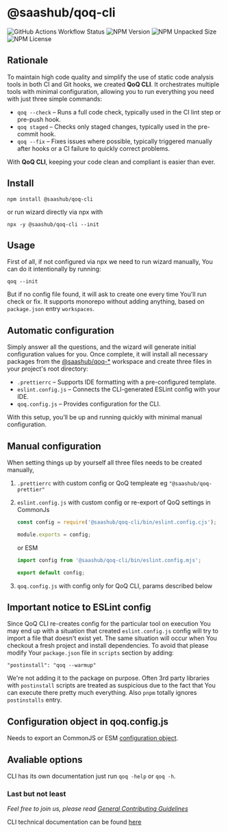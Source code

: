 # @saashub/qoq-cli

![GitHub Actions Workflow Status](https://img.shields.io/github/actions/workflow/status/saashub-it/qoq/main.yml) ![NPM Version](https://img.shields.io/npm/v/%40saashub%2Fqoq-cli)
![NPM Unpacked Size](https://img.shields.io/npm/unpacked-size/%40saashub%2Fqoq-cli) ![NPM License](https://img.shields.io/npm/l/%40saashub%2Fqoq-cli)

## Rationale

To maintain high code quality and simplify the use of static code analysis tools in both CI and Git hooks, we created **QoQ CLI**. It orchestrates multiple tools with minimal configuration, allowing you to run everything you need with just three simple commands:

- `qoq --check` – Runs a full code check, typically used in the CI lint step or pre-push hook.
- `qoq staged` – Checks only staged changes, typically used in the pre-commit hook.
- `qoq --fix` – Fixes issues where possible, typically triggered manually after hooks or a CI failure to quickly correct problems.

With **QoQ CLI**, keeping your code clean and compliant is easier than ever.

## Install

    npm install @saashub/qoq-cli

or run wizard directly via npx with

    npx -y @saashub/qoq-cli --init

## Usage

First of all, if not configured via npx we need to run wizard manually, You can do it intentionally by running:

    qoq --init

But if no config file found, it will ask to create one every time You'll run check or fix. It supports monorepo without adding anything, based on `package.json` entry `workspaces`.

## Automatic configuration

Simply answer all the questions, and the wizard will generate initial configuration values for you. Once complete, it will install all necessary packages from the [@saashub/qoq-\*](https://www.npmjs.com/search?q=%40saashub%2Fqoq-) workspace and create three files in your project's root directory:

- `.prettierrc` – Supports IDE formatting with a pre-configured template.
- `eslint.config.js` – Connects the CLI-generated ESLint config with your IDE.
- `qoq.config.js` – Provides configuration for the CLI.

With this setup, you’ll be up and running quickly with minimal manual configuration.

## Manual configuration

When setting things up by yourself all three files needs to be created manually,

1. `.prettierrc` with custom config or QoQ templeate eg `"@saashub/qoq-prettier"`
2. `eslint.config.js` with custom config or re-export of QoQ settings in CommonJs

   ```js
   const config = require('@saashub/qoq-cli/bin/eslint.config.cjs');

   module.exports = config;
   ```

   or ESM

   ```js
   import config from '@saashub/qoq-cli/bin/eslint.config.mjs';

   export default config;
   ```

3. `qoq.config.js` with config only for QoQ CLI, params described below

## Important notice to ESLint config

Since QoQ CLI re-creates config for the particular tool on execution You may end up with a situation that created `eslint.config.js` config will try to import a file that doesn't exist yet. The same situation will occur when You checkout a fresh project and install dependencies. To avoid that please modify Your `package.json` file in `scripts` section by adding:

    "postinstall": "qoq --warmup"

We're not adding it to the package on purpose. Often 3rd party libraries with `postinstall` scripts are treated as suspicious due to the fact that You can execute there pretty much everything. Also `pnpm` totally ignores `postinstalls` entry.

## Configuration object in qoq.config.js

Needs to export an CommonJS or ESM [configuration object](./docs/CONFIG.md).

## Avaliable options

CLI has its own documentation just run `qoq -help` or `qoq -h`.

### Last but not least

_Feel free to join us, please read [General Contributing Guidelines](https://github.com/saashub-it/qoq/blob/master/.github/CONTRIBUTING.md)_

CLI technical documentation can be found [here](./docs/PROJECT.md)
